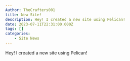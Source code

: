 ```yaml
---
Author: TheCrafters001
title: New Site!
description: Hey! I created a new site using Pelican!
date: 2023-07-11T22:31:00.000Z
tags: []
categories:
    - Site News
---
```


Hey! I created a new site using Pelican!